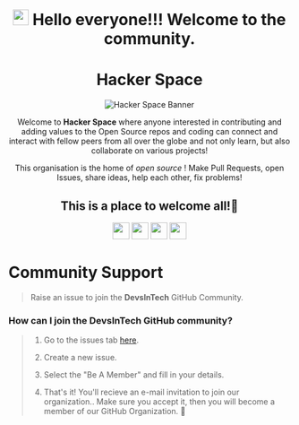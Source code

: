 <div align="center">

 # <img src="https://media.giphy.com/media/hvRJCLFzcasrR4ia7z/giphy.gif" width="28"> Hello everyone!!! Welcome to the community.
<!-- ![Twitter Banner (1)](https://user-images.githubusercontent.com/65373279/148280039-301b677b-74e7-49f8-af75-15e7c9253d74.png) -->


    
<h1>Hacker Space</h1>
<!--
<h3><em>Opportunities are endless!! You just have to come up on the stage and do some hard work to grab it!!💪</em></h3>

 <img height="300" src="https://user-images.githubusercontent.com/79099734/211166582-3d039c79-2b39-4243-8979-83a0e13c7dfa.png">
-->

![Hacker Space Banner](https://github.com/Hackerspace2023/.github/blob/main/profile/hacker_space_banner.png)

Welcome to **Hacker Space** where anyone interested in contributing and adding values to the Open Source repos and coding can connect and interact with fellow peers from all over the globe and not only learn, but also collaborate on various projects!
 
 <p align="center"> This organisation is the home of <i> open source </i> ! Make Pull Requests, open Issues, share ideas, help each other, fix problems! </p>

<h2 align="center"> This is a place to welcome all!🥳</h2>
</div>

<p align="center">
<!--   for e-mail button -->
<!-- <a href="mailto:#" style="text-decoration:none">
  <img height="30" src = "https://img.shields.io/badge/gmail-c14438?&style=for-the-badge&logo=gmail&logoColor=white">
</a> -->
<!--   for discord button -->
  <a href="https://discord.gg/TAXR264Z" style="text-decoration:none">
  <img height="30" src="https://img.shields.io/badge/discord-darkblue.svg?&style=for-the-badge&logo=discord&logoColor=white" />
</a>
<!--   for website button -->
<!-- <a href="http://designandcode.netlify.app/" style="text-decoration:none">
  <img height="30" src = "https://img.shields.io/badge/website-c14438?&style=for-the-badge&logo=internet&logoColor=white">
</a> -->
<!--   for linkedin button -->
<!-- <a href="https://www.linkedin.com/company/devsintech-community/" style="text-decoration:none">
  <img height="30" src="https://img.shields.io/badge/linkedin-blue.svg?&style=for-the-badge&logo=linkedin&logoColor=white" />
</a> -->
<!--   for github button -->
<a href="https://github.com/Hackerspace2023" style="text-decoration:none">
  <img height="30" src="https://img.shields.io/badge/Github-grey.svg?&style=for-the-badge&logo=Github&logoColor=white" />
</a>
<!--   for twitter button -->
 <a href="https://twitter.com/_hackerspace_" style="text-decoration:none">
  <img height="30" src="https://img.shields.io/badge/twitter-blue.svg?&style=for-the-badge&logo=Twitter&logoColor=white" />
</a>
<!--   for instagram button -->
<a href="https://www.instagram.com/_hackerspace_msit_/" style="text-decoration:none">
  <img height="30" src = "https://img.shields.io/badge/Instagram-%23E4405F.svg?&style=for-the-badge&logo=Instagram&logoColor=white">
</a>
<!--   for youtube button -->
<!-- <a href="https://www.youtube.com/channel/UCsuzc8lqAbgUYo4yzpjtfSw?sub_confirmation=1" style="text-decoration:none">
  <img height="30" src = "https://img.shields.io/badge/YouTube-%23E20036.svg?&style=for-the-badge&logo=YouTube&logoColor=white">
</a> -->
  
<!-- </div> -->

<br />

# Community Support

> Raise an issue to join the **DevsInTech** GitHub Community.

### How can I join the DevsInTech GitHub community?

> 1. Go to the issues tab [here](https://github.com/Hackerspace2023/join-the-community/issues).
>   
> 2. Create a new issue.
> 
> 3. Select the "Be A Member" and fill in your details.
> 
> 4. That's it! You'll recieve an e-mail invitation to join our organization.. Make sure you accept it, then you will become a member of our GitHub Organization. 🎉

  
  
<!-- ### How do I set the membership to public?

> 1. Navigate to our GitHub community page: https://github.com/devs-in-tech
>   
> 2. Click on the people header or click [here](https://github.com/orgs/devs-in-tech/people) : <br>
>   
> <img width="222" alt="people" src="https://user-images.githubusercontent.com/79099734/154269777-92c063af-c60f-4104-81c0-0e4880644127.png"> <br>
>   
> 3. Enter your github username in the searchbar: <br>
>   
> <img width="233" alt="searchbar" src="https://user-images.githubusercontent.com/65373279/133414391-f26a56a3-2b0a-47ba-a598-37fb30ead5eb.PNG"> <br>
>   
> 4. Check if it is `Private` (the default) and set it to `Public`: <br>
>   
> <img width="639" alt="makepublic" src="https://user-images.githubusercontent.com/79099734/154270649-673493ee-0dfb-4025-947c-e2c3a92f20d9.png"> <br>
   -->
  
  
<!-- ## Socials -->

<!-- > Join our Discord community [here](https://discord.com/invite/g7FmxB9uZp)    -->
<!-- > Subscribe to our YouTube channel [here](https://www.youtube.com/channel/UCsuzc8lqAbgUYo4yzpjtfSw?sub_confirmation=1) -->

<!-- <a href="https://discord.com/invite/g7FmxB9uZp">👋 Join our Discord community <strong>DevsInTech</strong> </a> -->
